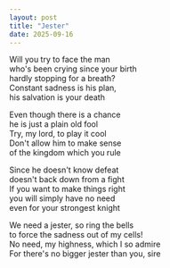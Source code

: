 ```yaml
---
layout: post
title: "Jester"
date: 2025-09-16
---
```


Will you try to face the man  
who's been crying since your birth  
hardly stopping for a breath?  
Constant sadness is his plan,  
his salvation is your death

Even though there is a chance  
he is just a plain old fool  
Try, my lord, to play it cool  
Don't allow him to make sense  
of the kingdom which you rule

Since he doesn't know defeat  
doesn't back down from a fight  
If you want to make things right  
you will simply have no need  
even for your strongest knight

We need a jester, so ring the bells  
to force the sadness out of my cells!  
No need, my highness, which I so admire  
For there's no bigger jester than you, sire